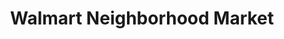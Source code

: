 ---
title: "Walmart Neighborhood Market"
url: /broken-arrow/walmart-neighborhood-market-west-houston-street/
shop: Supermarkt
---